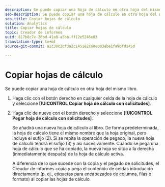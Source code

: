 ```yaml
---
description: Se puede copiar una hoja de cálculo en otra hoja del mismo libro.
seo-description: Se puede copiar una hoja de cálculo en otra hoja del mismo libro.
seo-title: Copiar hojas de cálculo
solution: Analytics
title: Copiar hojas de cálculo
topic: Creador de informes
uuid: 817b8c7e-26bd-41a0-a5bb-ff12e5246e03
translation-type: tm+mt
source-git-commit: a2c38c2cf3a2c1451e2c60e003ebe1fa9bfd145d

---
```



# Copiar hojas de cálculo

Se puede copiar una hoja de cálculo en otra hoja del mismo libro.

1. Haga clic con el botón derecho en cualquier celda de la hoja de cálculo y seleccione **[!UICONTROL Copiar hoja de cálculo con solicitudes]**.
1. Haga clic de nuevo con el botón derecho y seleccione **[!UICONTROL Pegar hoja de cálculo con solicitudes]**.

   Se añadirá una nueva hoja de cálculo al libro. De forma predeterminada, la hoja de cálculo tiene el mismo nombre que la hoja original, pero incluye el sufijo (2). Si se repite la operación de pegado, la nueva hoja de cálculo tendrá el sufijo (3) y así sucesivamente. Cuando se pega una hoja de cálculo que se ha copiado, la nueva hoja se sitúa a la derecha (inmediatamente después) de la hoja de cálculo activa.

   A diferencia de lo que sucede con la copia y el pegado de solicitudes, el Creador de informes copia y pega el contenido de celdas introducido directamente (p. ej., etiquetas para encabezados de columna, filas o formato) al copiar las hojas de cálculo.
